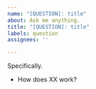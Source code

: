 ```yaml
---
name: "[QUESTION]: title"
about: Ask me anything.
title: "[QUESTION]: title"
labels: question
assignees: ''

---
```


Specifically.
- How does XX work?
